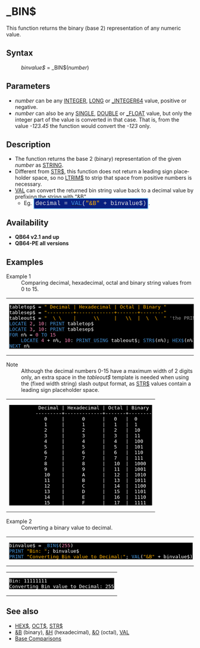 <style>pre.codeide, pre.outputfixed, .outputcrt0 { background-color: #000 !important; color: #FFF !important; }</style><!DOCTYPE html>
<html class="client-nojs" dir="ltr" lang="en">
<head>
<title>_BIN$ - QB64 Phoenix Edition Wiki</title>
</head>
<body class="mediawiki ltr sitedir-ltr mw-hide-empty-elt ns-0 ns-subject page-BIN rootpage-BIN skin-vector action-view skin-vector-legacy vector-feature-language-in-header-enabled vector-feature-language-in-main-page-header-disabled vector-feature-language-alert-in-sidebar-disabled vector-feature-sticky-header-disabled vector-feature-sticky-header-edit-disabled vector-feature-table-of-contents-disabled vector-feature-visual-enhancement-next-disabled">
<div class="mw-body" id="content" role="main">
<a id="top"></a>
<h1 class="firstHeading mw-first-heading" id="firstHeading">_BIN$</h1>
<div class="vector-body" id="bodyContent">
<div class="mw-body-content mw-content-ltr" dir="ltr" id="mw-content-text" lang="en"><div class="mw-parser-output"><p>This function returns the binary (base 2) representation of any numeric value.
</p>
<h2><span class="mw-headline" id="Syntax">Syntax</span></h2>
<dl><dd><i>binvalue$</i> = <a class="mw-selflink selflink">_BIN$</a>(<i>number</i>)</dd></dl>
<p>
</p>
<h2><span class="mw-headline" id="Parameters">Parameters</span></h2>
<ul><li><i>number</i> can be any <a href="INTEGER" title="INTEGER">INTEGER</a>, <a href="LONG" title="LONG">LONG</a> or <a href="INTEGER64" title="INTEGER64">_INTEGER64</a> value, positive or negative.</li>
<li><i>number</i> can also be any <a href="SINGLE" title="SINGLE">SINGLE</a>, <a href="DOUBLE" title="DOUBLE">DOUBLE</a> or <a href="FLOAT" title="FLOAT">_FLOAT</a> value, but only the integer part of the value is converted in that case. That is, from the value <i>-123.45</i> the function would convert the <i>-123</i> only.</li></ul>
<p>
</p>
<h2><span class="mw-headline" id="Description">Description</span></h2>
<ul><li>The function returns the base 2 (binary) representation of the given <i>number</i> as <a href="STRING" title="STRING">STRING</a>.</li>
<li>Different from <a href="STR$" title="STR$">STR$</a>, this function does not return a leading sign placeholder space, so no <a href="LTRIM$" title="LTRIM$">LTRIM$</a> to strip that space from positive numbers is necessary.</li>
<li><a href="VAL" title="VAL">VAL</a> can convert the returned bin string value back to a decimal value by prefixing the string with "<a href="%26B" title="&amp;B">&amp;B</a>".
<ul><li>Eg. <span style="border: 2px solid #87cefa; border-radius: 4px; padding: 4px; font-family: Courier New, monospace, Courier; font-size: 16px; white-space: nowrap; background: #082080; color: #e2e2e2;">decimal = <a href="VAL" title="VAL"><span style="color:#4593D8;">VAL</span></a>(<span style="color:#FFB100;">"&amp;B"</span> + binvalue$)</span>.</li></ul></li></ul>
<p>
</p>
<h2><span class="mw-headline" id="Availability">Availability</span></h2>
<ul><li><b>QB64 v2.1 and up</b></li>
<li><b>QB64-PE all versions</b></li></ul>
<p>
</p>
<h2><span class="mw-headline" id="Examples">Examples</span></h2>
<dl><dt>Example 1</dt>
<dd>Comparing decimal, hexadecimal, octal and binary string values from 0 to 15.</dd></dl>
<table cellpadding="15px" width="100%">
<tbody><tr>
<td><pre class="codeide">tabletop$ = <span style="color:#FFB100;">" Decimal | Hexadecimal | Octal | Binary "</span>
tablesep$ = <span style="color:#FFB100;">"---------+-------------+-------+--------"</span>
tableout$ = <span style="color:#FFB100;">"  \ \    |      \\     |   \\  |  \  \  "</span> <span style="color:#919191;">'the PRINT USING template</span>
<a href="LOCATE" title="LOCATE"><span style="color:#4593D8;">LOCATE</span></a> <span style="color:#F580B1;">2</span>, <span style="color:#F580B1;">10</span>: <a href="PRINT" title="PRINT"><span style="color:#4593D8;">PRINT</span></a> tabletop$
<a href="LOCATE" title="LOCATE"><span style="color:#4593D8;">LOCATE</span></a> <span style="color:#F580B1;">3</span>, <span style="color:#F580B1;">10</span>: <a href="PRINT" title="PRINT"><span style="color:#4593D8;">PRINT</span></a> tablesep$
<a href="FOR" title="FOR"><span style="color:#4593D8;">FOR</span></a> n% = <span style="color:#F580B1;">0</span> <a href="TO" title="TO"><span style="color:#4593D8;">TO</span></a> <span style="color:#F580B1;">15</span>
    <a href="LOCATE" title="LOCATE"><span style="color:#4593D8;">LOCATE</span></a> <span style="color:#F580B1;">4</span> + n%, <span style="color:#F580B1;">10</span>: <a href="PRINT_USING" title="PRINT USING"><span style="color:#4593D8;">PRINT USING</span></a> tableout$; <a href="STR$" title="STR$"><span style="color:#4593D8;">STR$</span></a>(n%); <a href="HEX$" title="HEX$"><span style="color:#4593D8;">HEX$</span></a>(n%); <a href="OCT$" title="OCT$"><span style="color:#4593D8;">OCT$</span></a>(n%); <a class="mw-selflink selflink"><span style="color:#4593D8;">_BIN$</span></a>(n%)
<a href="NEXT" title="NEXT"><span style="color:#4593D8;">NEXT</span></a> n%
</pre>
</td></tr></tbody></table>
<dl><dt>Note</dt>
<dd>Although the decimal numbers 0-15 have a maximum width of 2 digits only, an extra space in the <i>tableout$</i> template is needed when using the (fixed width string) slash output format, as <a href="STR$" title="STR$">STR$</a> values contain a leading sign placeholder space.</dd></dl>
<table cellpadding="15px" width="100%">
<tbody><tr>
<td><pre class="outputcrt0">          Decimal | Hexadecimal | Octal | Binary
         ---------+-------------+-------+--------
            0     |      0      |   0   |  0
            1     |      1      |   1   |  1
            2     |      2      |   2   |  10
            3     |      3      |   3   |  11
            4     |      4      |   4   |  100
            5     |      5      |   5   |  101
            6     |      6      |   6   |  110
            7     |      7      |   7   |  111
            8     |      8      |   10  |  1000
            9     |      9      |   11  |  1001
            10    |      A      |   12  |  1010
            11    |      B      |   13  |  1011
            12    |      C      |   14  |  1100
            13    |      D      |   15  |  1101
            14    |      E      |   16  |  1110
            15    |      F      |   17  |  1111
</pre>
</td></tr></tbody></table>
<p>
</p>
<dl><dt>Example 2</dt>
<dd>Converting a binary value to decimal.</dd></dl>
<table cellpadding="15px" width="100%">
<tbody><tr>
<td><pre class="codeide">binvalue$ = <a class="mw-selflink selflink"><span style="color:#4593D8;">_BIN$</span></a>(<span style="color:#F580B1;">255</span>)
<a href="PRINT" title="PRINT"><span style="color:#4593D8;">PRINT</span></a> <span style="color:#FFB100;">"Bin: "</span>; binvalue$
<a href="PRINT" title="PRINT"><span style="color:#4593D8;">PRINT</span></a> <span style="color:#FFB100;">"Converting Bin value to Decimal:"</span>; <a href="VAL" title="VAL"><span style="color:#4593D8;">VAL</span></a>(<span style="color:#FFB100;">"&amp;B"</span> + binvalue$)
</pre>
</td></tr></tbody></table>
<table cellpadding="15px" width="100%">
<tbody><tr>
<td><pre class="outputcrt0">Bin: 11111111
Converting Bin value to Decimal: 255
</pre>
</td></tr></tbody></table>
<p>
</p>
<h2><span class="mw-headline" id="See_also">See also</span></h2>
<ul><li><a href="HEX$" title="HEX$">HEX$</a>, <a href="OCT$" title="OCT$">OCT$</a>, <a href="STR$" title="STR$">STR$</a></li>
<li><a href="%26B" title="&amp;B">&amp;B</a> (binary), <a href="%26H" title="&amp;H">&amp;H</a> (hexadecimal), <a href="%26O" title="&amp;O">&amp;O</a> (octal), <a href="VAL" title="VAL">VAL</a></li>
<li><a href="Base_Comparisons" title="Base Comparisons">Base Comparisons</a></li></ul>
<p>
</p>
<!-- 
NewPP limit report
Cached time: 20240714192629
Cache expiry: 86400
Reduced expiry: false
Complications: [show‐toc]
CPU time usage: 0.053 seconds
Real time usage: 0.102 seconds
Preprocessor visited node count: 332/1000000
Post‐expand include size: 3005/2097152 bytes
Template argument size: 611/2097152 bytes
Highest expansion depth: 4/100
Expensive parser function count: 0/100
Unstrip recursion depth: 0/20
Unstrip post‐expand size: 200/5000000 bytes
-->
<!--
Transclusion expansion time report (%,ms,calls,template)
100.00%   75.875      1 -total
 16.02%   12.155      1 Template:PageParameters
  9.25%    7.022      1 Template:PageExamples
  9.11%    6.909      1 Template:InlineCodeEnd
  7.48%    5.678      2 Template:CodeStart
  7.33%    5.561      1 Template:PageNavigation
  6.48%    4.917     17 Template:Text
  5.92%    4.495      2 Template:OutputStart
  4.61%    3.501     18 Template:Cl
  4.09%    3.105      1 Template:PageDescription
-->
<!-- Saved in parser cache with key qb64pnix_mw19894-mwmb_:pcache:idhash:681-0!canonical and timestamp 20240714192629 and revision id 8268.
 -->
</div>
</div>
</div>
</div>
</body>
</html>